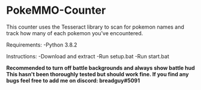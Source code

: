 # PokeMMO-Counter

This counter uses the Tesseract library to scan for pokemon names and track how many of each pokemon you've encountered.

Requirements:
-Python 3.8.2

Instructions:
-Download and extract
-Run setup.bat
-Run start.bat

**Recommended to turn off battle backgrounds and always show battle hud**
**This hasn't been thoroughly tested but should work fine. If you find any bugs feel free to add me on discord: breadguy#5091**